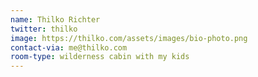 ```yaml
---
name: Thilko Richter
twitter: thilko
image: https://thilko.com/assets/images/bio-photo.png
contact-via: me@thilko.com
room-type: wilderness cabin with my kids
---
```

